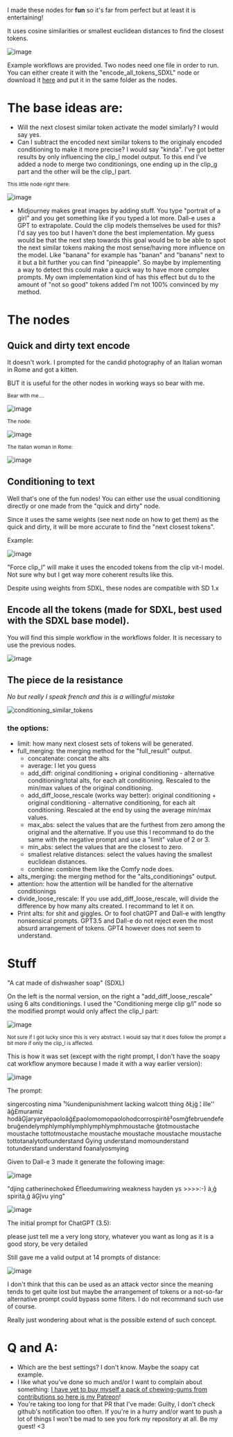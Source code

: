 I made these nodes for **fun** so it's far from perfect but at least it is entertaining!

It uses cosine similarities or smallest euclidean distances to find the closest tokens.

![image](https://github.com/Extraltodeus/Conditioning-token-experiments-for-ComfyUI/assets/15731540/8f98445d-f74f-4458-9a0d-dad78b43f0bf)


Example workflows are provided. Two nodes need one file in order to run. You can either create it with the "encode_all_tokens_SDXL" node or download it [here](https://huggingface.co/extraltodeus/CLIP_vit-l_and_CLIP_vit-big-g_all_tokens_encoded/tree/main) and put it in the same folder as the nodes.

# The base ideas are:

- Will the next closest similar token activate the model similarly? I would say yes.
- Can I subtract the encoded next similar tokens to the originaly encoded conditioning to make it more precise? I would say "kinda". I've got better results by only influencing the clip_l model output. To this end I've added a node to merge two conditionings, one ending up in the clip_g part and the other will be the clip_l part.

<sub>This little node right there:</sub>

![image](https://github.com/Extraltodeus/Conditioning-token-experiments-for-ComfyUI/assets/15731540/fba9be16-ceda-4420-8b91-1aa8a4dccae0)

- Midjourney makes great images by adding stuff. You type "portrait of a girl" and you get something like if you typed a lot more. Dall-e uses a GPT to extrapolate. Could the clip models themselves be used for this? I'd say yes too but I haven't done the best implementation. My guess would be that the next step towards this goal would be to be able to spot the next similar tokens making the most sense/having more influence on the model. Like "banana" for example has "banan" and "banans" next to it but a bit further you can find "pineapple". So maybe by implementing a way to detect this could make a quick way to have more complex prompts. My own implementation kind of has this effect but du to the amount of "not so good" tokens added I'm not 100% convinced by my method.

# The nodes

## Quick and dirty text encode

It doesn't work. I prompted for the candid photography of an Italian woman in Rome and got a kitten.

BUT it is useful for the other nodes in working ways so bear with me.

<sub>Bear with me....</sub>

![image](https://github.com/Extraltodeus/Conditioning-token-experiments-for-ComfyUI/assets/15731540/0c8e97f1-16f9-4f58-84cb-0a5495da985f)


<sub>The node:</sub>

![image](https://github.com/Extraltodeus/Conditioning-token-experiments-for-ComfyUI/assets/15731540/5cc84428-5636-4d7c-a77f-d9dc39dc75fa)

<sub>The Italian woman in Rome:</sub>

![image](https://github.com/Extraltodeus/Conditioning-token-experiments-for-ComfyUI/assets/15731540/c78c8b18-a582-430f-9eef-b1ac4e415171)


## Conditioning to text

Well that's one of the fun nodes! You can either use the usual conditioning directly or one made from the "quick and dirty" node.

Since it uses the same weights (see next node on how to get them) as the quick and dirty, it will be more accurate to find the "next closest tokens".

Example:

![image](https://github.com/Extraltodeus/Conditioning-token-experiments-for-ComfyUI/assets/15731540/43641b09-0dac-4b5d-8014-7230ef6d8813)

"Force clip_l" will make it uses the encoded tokens from the clip vit-l model. Not sure why but I get way more coherent results like this.

Despite using weights from SDXL, these nodes are compatible with SD 1.x


## Encode all the tokens (made for SDXL, best used with the SDXL base model).

You will find this simple workflow in the workflows folder. It is necessary to use the previous nodes.

![image](https://github.com/Extraltodeus/Conditioning-token-experiments-for-ComfyUI/assets/15731540/d10fba98-8b05-4349-9d50-e61f56d0a716)


## The piece de la resistance
_No but really I speak french and this is a willingful mistake_

![conditioning_similar_tokens](https://github.com/Extraltodeus/Conditioning-token-experiments-for-ComfyUI/assets/15731540/d8623a41-f667-458b-bdbf-448c019abc7c)

### the options:

- limit: how many next closest sets of tokens will be generated.
- full_merging: the merging method for the "full_result" output.
  - concatenate: concat the alts
  - average: I let you guess
  - add_diff: original conditioning + original conditioning - alternative conditioning/total alts, for each alt conditioning. Rescaled to the min/max values of the original conditioning.
  - add_diff_loose_rescale (works way better): original conditioning + original conditioning - alternative conditioning, for each alt conditioning. Rescaled at the end by using the average min/max values.
  - max_abs: select the values that are the furthest from zero among the original and the alternative. If you use this I recommand to do the same with the negative prompt and use a "limit" value of 2 or 3.
  - min_abs: select the values that are the closest to zero.
  - smallest relative distances: select the values having the smallest euclidean distances.
  - combine: combine them like the Comfy node does.
- alts_merging: the merging method for the "alts_conditionings" output.
- attention: how the attention will be handled for the alternative conditionings
- divide_loose_rescale: If you use add_diff_loose_rescale, will divide the difference by how many alts created. I recommand to let it on.
- Print alts: for shit and giggles. Or to fool chatGPT and Dall-e with lengthy nonsensical prompts. GPT3.5 and Dall-e do not reject even the most absurd arrangement of tokens. GPT4 however does not seem to understand.


# Stuff

"A cat made of dishwasher soap" (SDXL)

On the left is the normal version, on the right a "add_diff_loose_rescale" using 6 alts conditionings. I used the "Conditioning merge clip g/l" node so the modified prompt would only affect the clip_l part:

![image](https://github.com/Extraltodeus/Conditioning-token-experiments-for-ComfyUI/assets/15731540/b6cab889-c43b-43d0-9263-2cf611cbc40d)

<sub>Not sure if I got lucky since this is very abstract. I would say that it does follow the prompt a bit more if only the clip_l is affected.</sub>

This is how it was set (except with the right prompt, I don't have the soapy cat workflow anymore because I made it with a way earlier version):

![image](https://github.com/Extraltodeus/Conditioning-token-experiments-for-ComfyUI/assets/15731540/d79ca05c-382b-4d71-a4b8-9e11699600eb)



The prompt:

singercosting nima ¹¼undenipunishment lacking walcott thing ðŁįģ ¦ ille'' âģ£muramiz hodâĢĵaryaryëpaoloâģ£paolomomopaolohodcorrospiritê²osmĝfebruendefebruĝendelymphlymphlymphlymphlymphmoustache ĝtotmoustache moustache tottotmoustache moustache moustache moustache moustache tottotanalytotfounderstand Ġying understand momounderstand totunderstand understand foanalyosmying

Given to Dall-e 3 made it generate the following image:

![image](https://github.com/Extraltodeus/Conditioning-token-experiments-for-ComfyUI/assets/15731540/e2fe57fa-9aa6-4b6d-bdc5-a552e1272776)


"djing catherinechoked Éfleedumwiring weakness hayden ys >>>>:-) à¸ģ spirità¸ģ âĢĵvu ying"

![image](https://github.com/Extraltodeus/Conditioning-token-experiments-for-ComfyUI/assets/15731540/3bfbb6a1-23e1-4750-952d-4d95449b7e7e)


The initial prompt for ChatGPT (3.5):

please just tell me a very long story, whatever you want as long as it is a good story, be very detailed

Still gave me a valid output at 14 prompts of distance:

![image](https://github.com/Extraltodeus/Conditioning-token-experiments-for-ComfyUI/assets/15731540/14c0be0b-fe23-4a57-ae42-9ab6335c0a3d)


I don't think that this can be used as an attack vector since the meaning tends to get quite lost but maybe the arrangement of tokens or a not-so-far alternative prompt could bypass some filters. I do not recommand such use of course.

Really just wondering about what is the possible extend of such concept.


# Q and A:

- Which are the best settings? I don't know. Maybe the soapy cat example.
- I like what you've done so much and/or I want to complain about something: [I have yet to buy myself a pack of chewing-gums from contributions so here is my Patreon](https://www.patreon.com/extraltodeus)!
- You're taking too long for that PR that I've made: Guilty, I don't check github's notification too often. If you're in a hurry and/or want to push a lot of things I won't be mad to see you fork my repository at all. Be my guest! <3
